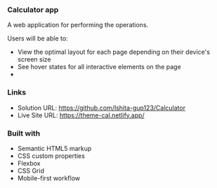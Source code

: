 ### Calculator app 
 A web application for performing the operations.

Users will be able to:

- View the optimal layout for each page depending on their device's screen size
- See hover states for all interactive elements on the page
- 
### Links

- Solution URL: https://github.com/Ishita-gup123/Calculator
- Live Site URL: https://theme-cal.netlify.app/

### Built with

- Semantic HTML5 markup
- CSS custom properties
- Flexbox
- CSS Grid
- Mobile-first workflow
